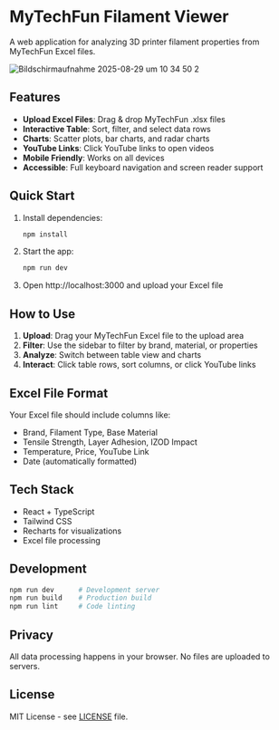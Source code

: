 # MyTechFun Filament Viewer

A web application for analyzing 3D printer filament properties from MyTechFun Excel files.

![Bildschirmaufnahme 2025-08-29 um 10 34 50 2](https://github.com/user-attachments/assets/b7454504-56d4-4a3a-a17f-620d9d37f83a)

## Features

- **Upload Excel Files**: Drag & drop MyTechFun .xlsx files
- **Interactive Table**: Sort, filter, and select data rows
- **Charts**: Scatter plots, bar charts, and radar charts
- **YouTube Links**: Click YouTube links to open videos
- **Mobile Friendly**: Works on all devices
- **Accessible**: Full keyboard navigation and screen reader support

## Quick Start

1. Install dependencies:
   ```bash
   npm install
   ```

2. Start the app:
   ```bash
   npm run dev
   ```

3. Open http://localhost:3000 and upload your Excel file

## How to Use

1. **Upload**: Drag your MyTechFun Excel file to the upload area
2. **Filter**: Use the sidebar to filter by brand, material, or properties
3. **Analyze**: Switch between table view and charts
4. **Interact**: Click table rows, sort columns, or click YouTube links

## Excel File Format

Your Excel file should include columns like:
- Brand, Filament Type, Base Material
- Tensile Strength, Layer Adhesion, IZOD Impact
- Temperature, Price, YouTube Link
- Date (automatically formatted)

## Tech Stack

- React + TypeScript
- Tailwind CSS
- Recharts for visualizations
- Excel file processing

## Development

```bash
npm run dev      # Development server
npm run build    # Production build
npm run lint     # Code linting
```

## Privacy

All data processing happens in your browser. No files are uploaded to servers.

## License

MIT License - see [LICENSE](LICENSE) file.
